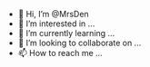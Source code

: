 - 👋 Hi, I’m @MrsDen
- 👀 I’m interested in ...
- 🌱 I’m currently learning ...
- 💞️ I’m looking to collaborate on ...
- 📫 How to reach me ...

<!---
MrsDen/MrsDen is a ✨ special ✨ repository because its `README.md` (this file) appears on your GitHub profile.
You can click the Preview link to take a look at your changes.
--->
